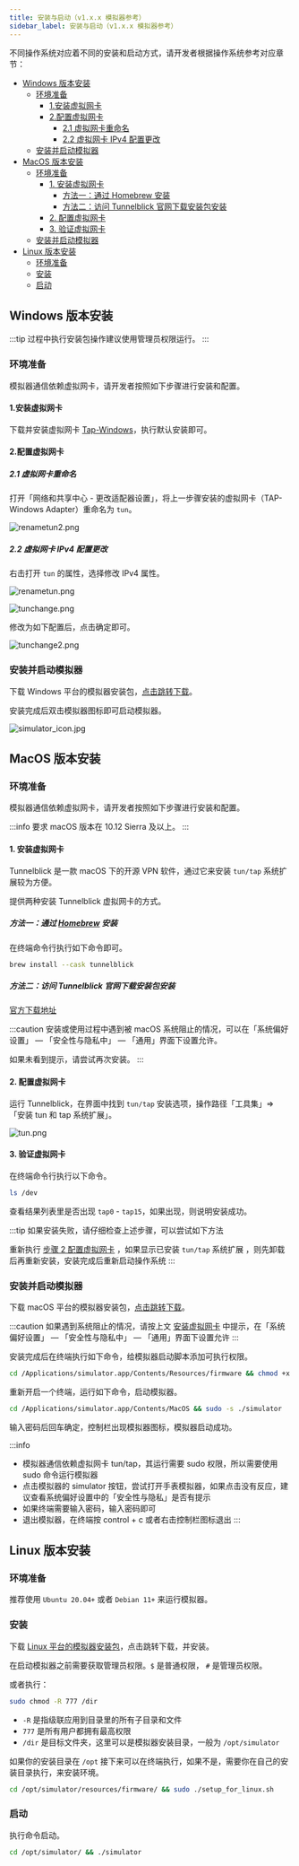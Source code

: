 ```yaml
---
title: 安装与启动（v1.x.x 模拟器参考）
sidebar_label: 安装与启动（v1.x.x 模拟器参考）
---
```


不同操作系统对应着不同的安装和启动方式，请开发者根据操作系统参考对应章节：

- [Windows 版本安装](#windows-版本安装)
  - [环境准备](#环境准备)
    - [1.安装虚拟网卡](#1安装虚拟网卡)
    - [2.配置虚拟网卡](#2配置虚拟网卡)
      - [2.1 虚拟网卡重命名](#21-虚拟网卡重命名)
      - [2.2 虚拟网卡 IPv4 配置更改](#22-虚拟网卡-ipv4-配置更改)
  - [安装并启动模拟器](#安装并启动模拟器)
- [MacOS 版本安装](#macos-版本安装)
  - [环境准备](#环境准备-1)
    - [1. 安装虚拟网卡](#1-安装虚拟网卡)
      - [方法一：通过 Homebrew 安装](#方法一通过-homebrew-安装)
      - [方法二：访问 Tunnelblick 官网下载安装包安装](#方法二访问-tunnelblick-官网下载安装包安装)
    - [2. 配置虚拟网卡](#2-配置虚拟网卡)
    - [3. 验证虚拟网卡](#3-验证虚拟网卡)
  - [安装并启动模拟器](#安装并启动模拟器-1)
- [Linux 版本安装](#linux-版本安装)
  - [环境准备](#环境准备-2)
  - [安装](#安装)
  - [启动](#启动)

## Windows 版本安装

:::tip
过程中执行安装包操作建议使用管理员权限运行。
:::

### 环境准备

模拟器通信依赖虚拟网卡，请开发者按照如下步骤进行安装和配置。

#### 1.安装虚拟网卡

下载并安装虚拟网卡 [Tap-Windows](https://upload-cdn.huami.com/zeppos/simulator/download/tap-windows-9.21.2.zip)，执行默认安装即可。

#### 2.配置虚拟网卡

##### 2.1 虚拟网卡重命名

打开「网络和共享中心 - 更改适配器设置」，将上一步骤安装的虚拟网卡（TAP-Windows Adapter）重命名为 `tun`。

![renametun2.png](/img/simulator/renametun2.png)

##### 2.2 虚拟网卡 IPv4 配置更改

右击打开 `tun` 的属性，选择修改 IPv4 属性。

![renametun.png](/img/simulator/renametun.png)

![tunchange.png](/img/simulator/tunchange.png)

修改为如下配置后，点击确定即可。

![tunchange2.png](/img/simulator/tunchange2.png)

### 安装并启动模拟器

下载 Windows 平台的模拟器安装包，[点击跳转下载](./download.md)。

安装完成后双击模拟器图标即可启动模拟器。

![simulator_icon.jpg](/img/simulator/simulator_icon.jpg)

## MacOS 版本安装

### 环境准备

模拟器通信依赖虚拟网卡，请开发者按照如下步骤进行安装和配置。

:::info
要求 macOS 版本在 10.12 Sierra 及以上。
:::

#### 1. 安装虚拟网卡

Tunnelblick 是一款 macOS 下的开源 VPN 软件，通过它来安装 `tun/tap` 系统扩展较为方便。

提供两种安装 Tunnelblick 虚拟网卡的方式。

##### 方法一：通过 [Homebrew](https://brew.sh/) 安装

在终端命令行执行如下命令即可。

```sh
brew install --cask tunnelblick
```

##### 方法二：访问 Tunnelblick 官网下载安装包安装

[官方下载地址](https://tunnelblick.net/downloads.html)

:::caution
安装或使用过程中遇到被 macOS 系统阻止的情况，可以在「系统偏好设置」 — 「安全性与隐私中」 — 「通用」界面下设置允许。

如果未看到提示，请尝试再次安装。
:::

#### 2. 配置虚拟网卡

运行 Tunnelblick，在界面中找到 `tun/tap` 安装选项，操作路径「工具集」=> 「安装 tun 和 tap 系统扩展」。

![tun.png](/img/simulator/tun.png)

#### 3. 验证虚拟网卡

在终端命令行执行以下命令。

```sh
ls /dev
```

查看结果列表里是否出现 `tap0` - `tap15`，如果出现，则说明安装成功。

:::tip
如果安装失败，请仔细检查上述步骤，可以尝试如下方法

重新执行 [步骤 2 配置虚拟网卡](#2-配置虚拟网卡) ，如果显示已安装 `tun/tap` 系统扩展 ，则先卸载后再重新安装，安装完成后重新启动操作系统
:::

### 安装并启动模拟器

下载 macOS 平台的模拟器安装包，[点击跳转下载](./download.md)。

:::caution
如果遇到系统阻止的情况，请按上文 [安装虚拟网卡](#1-安装虚拟网卡) 中提示，在「系统偏好设置」 — 「安全性与隐私中」 — 「通用」界面下设置允许
:::

安装完成后在终端执行如下命令，给模拟器启动脚本添加可执行权限。

```sh
cd /Applications/simulator.app/Contents/Resources/firmware && chmod +x ./start_qemu.sh
```

重新开启一个终端，运行如下命令，启动模拟器。

```sh
cd /Applications/simulator.app/Contents/MacOS && sudo -s ./simulator
```

输入密码后回车确定，控制栏出现模拟器图标，模拟器启动成功。

:::info

- 模拟器通信依赖虚拟网卡 tun/tap，其运行需要 sudo 权限，所以需要使用 sudo 命令运行模拟器
- 点击模拟器的 simulator 按钮，尝试打开手表模拟器，如果点击没有反应，建议查看系统偏好设置中的「安全性与隐私」是否有提示
- 如果终端需要输入密码，输入密码即可
- 退出模拟器，在终端按 control + c 或者右击控制栏图标退出
:::

## Linux 版本安装

### 环境准备

推荐使用 `Ubuntu 20.04+` 或者 `Debian 11+` 来运行模拟器。

### 安装

下载 [Linux 平台的模拟器安装包](download.md)，点击跳转下载，并安装。

在启动模拟器之前需要获取管理员权限。`$` 是普通权限， `#` 是管理员权限。

或者执行：

```bash
sudo chmod -R 777 /dir
```

- `-R` 是指级联应用到目录里的所有子目录和文件
- `777` 是所有用户都拥有最高权限
- `/dir` 是目标文件夹，这里可以是模拟器安装目录，一般为 `/opt/simulator`

如果你的安装目录在 `/opt` 接下来可以在终端执行，如果不是，需要你在自己的安装目录执行，来安装环境。

```sh
cd /opt/simulator/resources/firmware/ && sudo ./setup_for_linux.sh
```

### 启动

执行命令启动。

```sh
cd /opt/simulator/ && ./simulator
```
